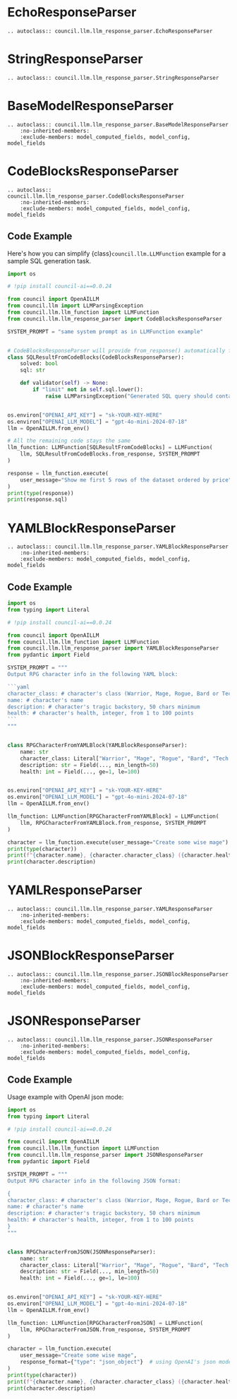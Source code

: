 # EchoResponseParser

```{eval-rst}
.. autoclass:: council.llm.llm_response_parser.EchoResponseParser
```

# StringResponseParser

```{eval-rst}
.. autoclass:: council.llm.llm_response_parser.StringResponseParser
```

# BaseModelResponseParser

```{eval-rst}
.. autoclass:: council.llm.llm_response_parser.BaseModelResponseParser
    :no-inherited-members:
    :exclude-members: model_computed_fields, model_config, model_fields
```

# CodeBlocksResponseParser

```{eval-rst}
.. autoclass:: council.llm.llm_response_parser.CodeBlocksResponseParser
    :no-inherited-members:
    :exclude-members: model_computed_fields, model_config, model_fields
```

## Code Example

Here's how you can simplify {class}`council.llm.LLMFunction` example for a sample SQL generation task.

```python
import os

# !pip install council-ai==0.0.24

from council import OpenAILLM
from council.llm import LLMParsingException
from council.llm.llm_function import LLMFunction
from council.llm.llm_response_parser import CodeBlocksResponseParser

SYSTEM_PROMPT = "same system prompt as in LLMFunction example"


# CodeBlocksResponseParser will provide from_response() automatically for you
class SQLResultFromCodeBlocks(CodeBlocksResponseParser):
    solved: bool
    sql: str

    def validator(self) -> None:
        if "limit" not in self.sql.lower():
            raise LLMParsingException("Generated SQL query should contain a LIMIT clause")


os.environ["OPENAI_API_KEY"] = "sk-YOUR-KEY-HERE"
os.environ["OPENAI_LLM_MODEL"] = "gpt-4o-mini-2024-07-18"
llm = OpenAILLM.from_env()

# All the remaining code stays the same
llm_function: LLMFunction[SQLResultFromCodeBlocks] = LLMFunction(
    llm, SQLResultFromCodeBlocks.from_response, SYSTEM_PROMPT
)

response = llm_function.execute(
    user_message="Show me first 5 rows of the dataset ordered by price"
)
print(type(response))
print(response.sql)
```

# YAMLBlockResponseParser

```{eval-rst}
.. autoclass:: council.llm.llm_response_parser.YAMLBlockResponseParser
    :no-inherited-members:
    :exclude-members: model_computed_fields, model_config, model_fields
```

## Code Example

````python
import os
from typing import Literal

# !pip install council-ai==0.0.24

from council import OpenAILLM
from council.llm.llm_function import LLMFunction
from council.llm.llm_response_parser import YAMLBlockResponseParser
from pydantic import Field

SYSTEM_PROMPT = """
Output RPG character info in the following YAML block:

```yaml
character_class: # character's class (Warrior, Mage, Rogue, Bard or Tech Support)
name: # character's name
description: # character's tragic backstory, 50 chars minimum
health: # character's health, integer, from 1 to 100 points
```
"""


class RPGCharacterFromYAMLBlock(YAMLBlockResponseParser):
    name: str
    character_class: Literal["Warrior", "Mage", "Rogue", "Bard", "Tech Support"]
    description: str = Field(..., min_length=50)
    health: int = Field(..., ge=1, le=100)


os.environ["OPENAI_API_KEY"] = "sk-YOUR-KEY-HERE"
os.environ["OPENAI_LLM_MODEL"] = "gpt-4o-mini-2024-07-18"
llm = OpenAILLM.from_env()

llm_function: LLMFunction[RPGCharacterFromYAMLBlock] = LLMFunction(
    llm, RPGCharacterFromYAMLBlock.from_response, SYSTEM_PROMPT
)

character = llm_function.execute(user_message="Create some wise mage")
print(type(character))
print(f"{character.name}, {character.character_class} ({character.health}/100 hp)")
print(character.description)
````

# YAMLResponseParser

```{eval-rst}
.. autoclass:: council.llm.llm_response_parser.YAMLResponseParser
    :no-inherited-members:
    :exclude-members: model_computed_fields, model_config, model_fields
```

# JSONBlockResponseParser

```{eval-rst}
.. autoclass:: council.llm.llm_response_parser.JSONBlockResponseParser
    :no-inherited-members:
    :exclude-members: model_computed_fields, model_config, model_fields
```

# JSONResponseParser

```{eval-rst}
.. autoclass:: council.llm.llm_response_parser.JSONResponseParser
    :no-inherited-members:
    :exclude-members: model_computed_fields, model_config, model_fields
```

## Code Example

Usage example with OpenAI json mode:

```python
import os
from typing import Literal

# !pip install council-ai==0.0.24

from council import OpenAILLM
from council.llm.llm_function import LLMFunction
from council.llm.llm_response_parser import JSONResponseParser
from pydantic import Field

SYSTEM_PROMPT = """
Output RPG character info in the following JSON format:

{
character_class: # character's class (Warrior, Mage, Rogue, Bard or Tech Support)
name: # character's name
description: # character's tragic backstory, 50 chars minimum
health: # character's health, integer, from 1 to 100 points
}
"""


class RPGCharacterFromJSON(JSONResponseParser):
    name: str
    character_class: Literal["Warrior", "Mage", "Rogue", "Bard", "Tech Support"]
    description: str = Field(..., min_length=50)
    health: int = Field(..., ge=1, le=100)


os.environ["OPENAI_API_KEY"] = "sk-YOUR-KEY-HERE"
os.environ["OPENAI_LLM_MODEL"] = "gpt-4o-mini-2024-07-18"
llm = OpenAILLM.from_env()

llm_function: LLMFunction[RPGCharacterFromJSON] = LLMFunction(
    llm, RPGCharacterFromJSON.from_response, SYSTEM_PROMPT
)

character = llm_function.execute(
    user_message="Create some wise mage",
    response_format={"type": "json_object"}  # using OpenAI's json mode
)
print(type(character))
print(f"{character.name}, {character.character_class} ({character.health}/100 hp)")
print(character.description)
```
